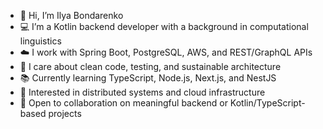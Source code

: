- 👋 Hi, I’m Ilya Bondarenko
- 💻 I’m a Kotlin backend developer with a background in computational linguistics
- ☁️ I work with Spring Boot, PostgreSQL, AWS, and REST/GraphQL APIs
- 🧪 I care about clean code, testing, and sustainable architecture
- 📚 Currently learning TypeScript, Node.js, Next.js, and NestJS
- 🚀 Interested in distributed systems and cloud infrastructure
- 🤝 Open to collaboration on meaningful backend or Kotlin/TypeScript-based projects
